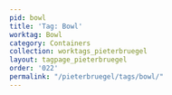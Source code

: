 ```yaml
---
pid: bowl
title: 'Tag: Bowl'
worktag: Bowl
category: Containers
collection: worktags_pieterbruegel
layout: tagpage_pieterbruegel
order: '022'
permalink: "/pieterbruegel/tags/bowl/"
---
```

